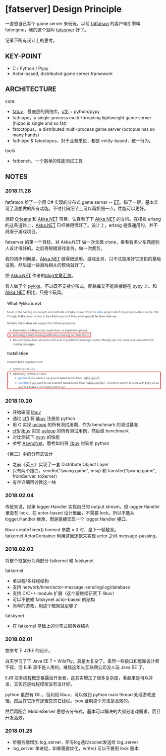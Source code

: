 # [fatserver] Design Principle

一直想自己写个 game server 来玩玩。以前 [fatfatson][2] 的客户端引擎叫 fatengine，我的这个就叫 [fatserver][3] 好了。

记录下所有设计上的思考。


## KEY-POINT

 * C / Python / Pypy
 * Actor-based, distributed game server framework


## ARCHITECTURE

core

 * [fatuv][7]，最底层的网络库，[cffi][13] + python/pypy
 * fathippo，a single-process multi-threading lightweight game server (hippo is single and so fat)
 * fatoctopus，a distributed multi-process game server (octopus has so many hands)
 * fathippo & fatoctopus，对于业务来说，都是 entity-based，统一行为。

tools

 * fatbench，一个简单的性能测试工具


## NOTES

### 2018.11.28

fatfatson 给了一个用 C# 实现的分布式 game server -- [ET][1]。瞄了一眼，基本实现了我想做的所有功能。不过代码细节上可以再扣细一点，性能可以更好。

想起 [Orleans][4] 和 [Akka.NET][5] 项目。认真看了下 [Akka.NET][5] 的文档。在模拟 erlang 的这条道路上，[Akka.NET][5] 已经做得很好了。设计上，erlang 是很通用的，并不局限于游戏项目。

fatserver 的第一个目标，对 Akka.NET 做一次全面 clone，看看有多少东西是别人设计得好的。之后再根据游戏业务，做一次裁剪。

我的初步判断是，[Akka.NET][5] 做得很通用。游戏业务，只不过是用好它提供的基础设施，然后加一些游戏相关的模块就好了。

把 [Akka.NET][5] 作者的[blog文章汇总][6]。

有人做了个 [pykka][8]。不过既不支持分布式，网络库又不能直接跑在 pypy 上。和 [Akka.NET][5] 相比，只是个玩具。

![](images/2018_11_29_fatserver_design/pykka.png)


### 2018.10.20

 * 开始研究 [libuv][12]
 * 通过 [cffi][13] 将 [libuv][12] 注册给 python
 * 用 C 实现 [uvloop][9] 的所有测试用例，作为 benchmark 的测试基准
 * [cffi][13]/[libuv][12] 实现 [uvloop][9] 的所有测试用例，然后做 benchmark
 * 对比测试下 [pyuv][10] 的性能
 * 参考 [AsyncNet][11]，思考如何将 [libuv][12] 封装给 python

《英三》中的分布式设计

 * 之前《英三》实现了一套 Distribute Object Layer
 * 只有两个接口，sendto("ljwang.game", msg) 和 transfer("ljwang.game", fromServer, toServer)
 * 有空详细再讨教这一块


### 2018.02.04

传统来说，继承 logger.Handler 实现自己的 output stream。但 logger.Handler 里面有 lock，在 actor-based 设计里面，不需要 lock。所以不能从 logger.Handler 继承，而是直接实现一个 logger.Handler 接口。

libuv createTimer() timeout 参数 = 0 时，是下一帧触发。fatkernel.ActorContainer 利用这里逻辑来实现 actor 之间 message-passing。


### 2018.02.03

将整个框架分为两部分 fatkernel 和 fatskynet

fatkernel

 * 单进程/多线程结构
 * 支持 network/timer/actor-message-sending/log/database
 * 支持 C/C++ module 扩展（这个要继续研究下 libuv）
 * 可以不依赖 fatskynet actor-based 的结构
 * 简单的游戏，用这个框架就足够了

fatskynet

 * 在 fatkernel 基础上的分布式服务器结构


### 2018.02.01

想参考下 J2EE 的设计。

白天学习了下 Java EE 7 + WildFly，真是太复杂了。虽然一些接口和思路设计都不错，但 EJB 真不是人用的。难怪这年头互联网公司没人玩 Java EE 了。

EJB 把多线程概念暴露给开发者，这其实增加了很多复杂度，看起来是可以并发，其实还是线程模型没有设计好。

python 虽然有 GIL，但利用 libuv，可以做到 python main thread 处理游戏逻辑，然后其它所有逻辑交其它线程。txos 证明这个方法是高效的。

然后再配合 MobileServer 思想去分布式，基本可以解决的大部分游戏需求。而且开发高效。


### 2018.01.25

 * 给服务器增加 log_server，所有log通过socket发送给 log_server
 * log_server 单进程，如果需要优化，write() 可以不要用 lock 版本


[1]:https://github.com/egametang/ET
[2]:https://fatfatson.github.io/
[3]:https://github.com/kasicass/fatserver
[4]:http://dotnet.github.io/orleans/
[5]:http://getakka.net/
[6]:https://github.com/kasicass/blog/blob/master/fatserver/2018_11_28_akka_net.md
[7]:https://github.com/kasicass/fatuv
[8]:https://github.com/jodal/pykka
[9]:https://github.com/MagicStack/uvloop
[10]:https://github.com/saghul/pyuv
[11]:https://github.com/skywind3000/AsyncNet
[12]:http://libuv.org/
[13]:https://cffi.readthedocs.io/en/latest/
